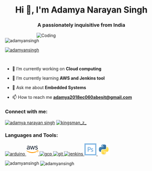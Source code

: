 <h1 align="center">Hi 👋, I'm Adamya Narayan Singh</h1>
<h3 align="center">A passionately inquisitive from India</h3>
<img align="right" alt="Coding" width="400" src="https://www.google.com/imgres?imgurl=https%3A%2F%2Ftechnocom.asia%2Fwp-content%2Fuploads%2F2019%2F11%2Fgiphy.gif&imgrefurl=https%3A%2F%2Ftechnocom.asia%2Ftop-iot-projects-worth-checking-out%2F&tbnid=DjsFQrsx4FFRGM&vet=12ahUKEwiMwdGy9eH5AhUlgWMGHcJnCEwQMyhDegQIARB6..i&docid=NZj-6KJx7yqHKM&w=645&h=700&q=cloud%20computin%20arduino%20codinggif%20image&ved=2ahUKEwiMwdGy9eH5AhUlgWMGHcJnCEwQMyhDegQIARB6">

<p align="left"> <img src="https://komarev.com/ghpvc/?username=adamyansingh&label=Profile%20views&color=0e75b6&style=flat" alt="adamyansingh" /> </p>

<p align="left"> <a href="https://github.com/ryo-ma/github-profile-trophy"><img src="https://github-profile-trophy.vercel.app/?username=adamyansingh" alt="adamyansingh" /></a> </p>

<p align="left"> <a href="https://twitter.com/" target="blank"><img src="https://img.shields.io/twitter/follow/?logo=twitter&style=for-the-badge" alt="" /></a> </p>

- 🔭 I’m currently working on **Cloud computing**

- 🌱 I’m currently learning **AWS and Jenkins tool**

- 💬 Ask me about **Embedded Systems**

- 📫 How to reach me **adamya2018ec060abesit@gmail.com**

<h3 align="left">Connect with me:</h3>
<p align="left">
<a href="https://linkedin.com/in/adamya narayan singh" target="blank"><img align="center" src="https://raw.githubusercontent.com/rahuldkjain/github-profile-readme-generator/master/src/images/icons/Social/linked-in-alt.svg" alt="adamya narayan singh" height="30" width="40" /></a>
<a href="https://instagram.com/kingsman_z_" target="blank"><img align="center" src="https://raw.githubusercontent.com/rahuldkjain/github-profile-readme-generator/master/src/images/icons/Social/instagram.svg" alt="kingsman_z_" height="30" width="40" /></a>
</p>

<h3 align="left">Languages and Tools:</h3>
<p align="left"> <a href="https://www.arduino.cc/" target="_blank" rel="noreferrer"> <img src="https://cdn.worldvectorlogo.com/logos/arduino-1.svg" alt="arduino" width="40" height="40"/> </a> <a href="https://aws.amazon.com" target="_blank" rel="noreferrer"> <img src="https://raw.githubusercontent.com/devicons/devicon/master/icons/amazonwebservices/amazonwebservices-original-wordmark.svg" alt="aws" width="40" height="40"/> </a> <a href="https://cloud.google.com" target="_blank" rel="noreferrer"> <img src="https://www.vectorlogo.zone/logos/google_cloud/google_cloud-icon.svg" alt="gcp" width="40" height="40"/> </a> <a href="https://git-scm.com/" target="_blank" rel="noreferrer"> <img src="https://www.vectorlogo.zone/logos/git-scm/git-scm-icon.svg" alt="git" width="40" height="40"/> </a> <a href="https://www.jenkins.io" target="_blank" rel="noreferrer"> <img src="https://www.vectorlogo.zone/logos/jenkins/jenkins-icon.svg" alt="jenkins" width="40" height="40"/> </a> <a href="https://www.photoshop.com/en" target="_blank" rel="noreferrer"> <img src="https://raw.githubusercontent.com/devicons/devicon/master/icons/photoshop/photoshop-line.svg" alt="photoshop" width="40" height="40"/> </a> <a href="https://www.python.org" target="_blank" rel="noreferrer"> <img src="https://raw.githubusercontent.com/devicons/devicon/master/icons/python/python-original.svg" alt="python" width="40" height="40"/> </a> </p>

<p><img align="left" src="https://github-readme-stats.vercel.app/api/top-langs?username=adamyansingh&show_icons=true&locale=en&layout=compact" alt="adamyansingh" /></p>

<p>&nbsp;<img align="center" src="https://github-readme-stats.vercel.app/api?username=adamyansingh&show_icons=true&locale=en" alt="adamyansingh" /></p>
